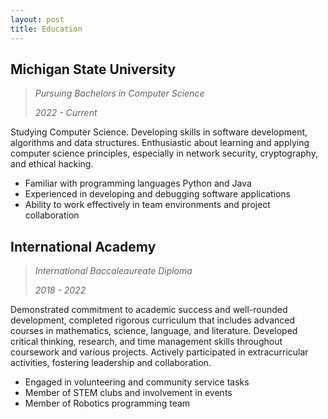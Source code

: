 ```yaml
---
layout: post
title: Education
---
```


## Michigan State University



> *Pursuing Bachelors in Computer Science*
>
> *2022 - Current*

Studying Computer Science. Developing skills in software development, algorithms
and data structures. Enthusiastic about learning and applying computer science principles, 
especially in network security, cryptography, and ethical hacking. 
  - Familiar with programming languages Python and Java
  - Experienced in developing and debugging software applications
  - Ability to work effectively in team environments and project collaboration

## International Academy

> *International Baccaleaureate Diploma*
> 
> *2018 - 2022*

Demonstrated commitment to academic success and well-rounded development, completed rigorous curriculum that includes advanced courses in mathematics, science, language, and literature. Developed critical thinking, research, and time management skills throughout coursework and various projects. Actively participated in extracurricular activities, fostering leadership and collaboration.
  - Engaged in volunteering and community service tasks
  - Member of STEM clubs and involvement in events
  - Member of Robotics programming team

